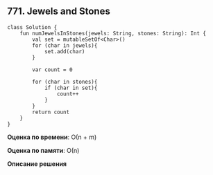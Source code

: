 ## 771. Jewels and Stones


```
class Solution {
    fun numJewelsInStones(jewels: String, stones: String): Int {
        val set = mutableSetOf<Char>()
        for (char in jewels){
            set.add(char)
        }

        var count = 0

        for (char in stones){
            if (char in set){
                count++
            }
        }
        return count
    }
}

```

**Оценка по времени**: О(n + m)


**Оценка по памяти**: О(n)


**Описание решения**
```

```

